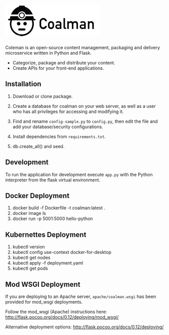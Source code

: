 ![Coalman](https://github.com/kendog/coalman/blob/master/static/images/logo-medium.png)
=========

Coleman is an open-source content management, packaging and delivery microservice written in Python and Flask.

* Categorize, package and distribute your content.
* Create APIs for your front-end applications.

Installation
------------

1. Download or clone package.

2. Create a database for coalman on your web server, as well as a user who has all privileges for accessing and modifying it.

3. Find and rename `config-sample.py` to `config.py`, then edit the file and add your database/security configurations.

4. Install dependencies from `requirements.txt`.

5. db.create_all() and seed.

Development
-----------

To run the application for development execute `app.py` with the Python interpreter from the flask virtual environment.


Docker Deployment
-----------
1. docker build -f Dockerfile -t coalman:latest .
2. docker image ls
3. docker run -p 5001:5000 hello-python


Kubernettes Deployment
-----------
1. kubectl version
2. kubectl config use-context docker-for-desktop
3. kubectl get nodes
4. kubectl apply -f deployment.yaml
5. kubectl get pods


Mod WSGI Deployment
----------

If you are deploying to an Apache server, `apache/coalman.wsgi` has been provided for mod_wsgi deployments.

Follow the mod_wsgi (Apache) instructions here:
http://flask.pocoo.org/docs/0.12/deploying/mod_wsgi/

Alternative deployment options:
http://flask.pocoo.org/docs/0.12/deploying/

